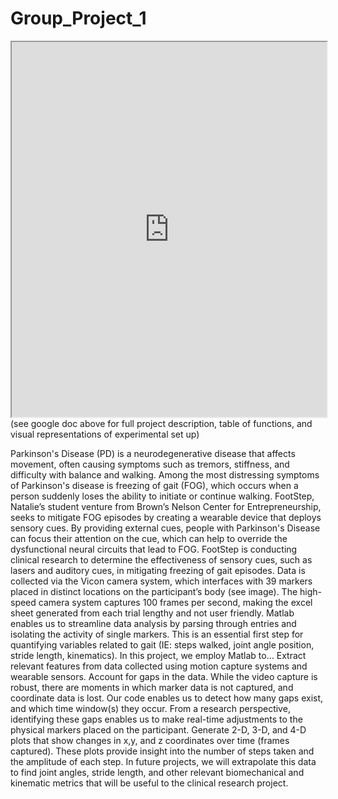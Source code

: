 # Group_Project_1
<iframe src="https://docs.google.com/document/d/2PACX-1vQOtV8VLusCPOMN7dLhsYnmY91HE9IwB-VPb-xcpM5pbHWaTZWEtk_vYTQDS-zl-LiI-8coXY9DMFS3/pub?embedded=true" width="100%" height="600"></iframe>
(see google doc above for full project description, table of functions, and visual representations of experimental set up) 

Parkinson's Disease (PD) is a neurodegenerative disease that affects movement, often causing symptoms such as tremors, stiffness, and difficulty with balance and walking. Among the most distressing symptoms of Parkinson's disease is freezing of gait (FOG), which occurs when a person suddenly loses the ability to initiate or continue walking.
FootStep, Natalie’s student venture from Brown’s Nelson Center for Entrepreneurship, seeks to mitigate FOG episodes by creating a wearable device that deploys sensory cues. By providing external cues, people with Parkinson's Disease can focus their attention on the cue, which can help to override the dysfunctional neural circuits that lead to FOG.
FootStep is conducting clinical research to determine the effectiveness of sensory cues, such as lasers and auditory cues, in mitigating freezing of gait episodes. Data is collected via the Vicon camera system, which interfaces with 39 markers placed in distinct locations on the participant’s body (see image). The high-speed camera system captures 100 frames per second, making the excel sheet generated from each trial lengthy and not user friendly. 
Matlab enables us to streamline data analysis by parsing through entries and isolating the activity of single markers. This is an essential first step for quantifying variables related to gait (IE: steps walked, joint angle position, stride length, kinematics). 
In this project, we employ Matlab to…
Extract relevant features from data collected using motion capture systems and wearable sensors. 
Account for gaps in the data. While the video capture is robust, there are moments in which marker data is not captured, and coordinate data is lost. Our code enables us to detect how many gaps exist, and which time window(s) they occur. From a research perspective, identifying these gaps enables us to make real-time adjustments to the physical markers placed on the participant. 
Generate 2-D, 3-D, and 4-D plots that show changes in x,y, and z coordinates over time (frames captured). These plots provide insight into the number of steps taken and the amplitude of each step. In future projects, we will extrapolate this data to find joint angles, stride length, and other relevant biomechanical and kinematic metrics that will be useful to the clinical research project. 



